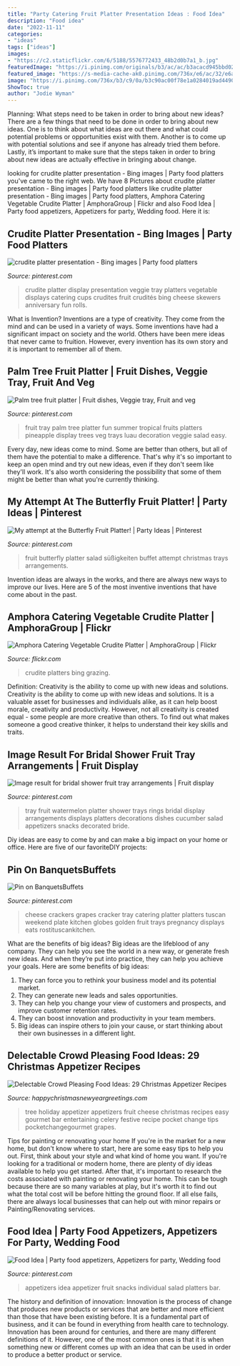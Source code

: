 ```yaml
---
title: "Party Catering Fruit Platter Presentation Ideas : Food Idea"
description: "Food idea"
date: "2022-11-11"
categories:
- "ideas"
tags: ["ideas"]
images:
- "https://c2.staticflickr.com/6/5188/5576772433_48b2d0b7a1_b.jpg"
featuredImage: "https://i.pinimg.com/originals/b3/ac/ac/b3acacd945bbd023818cc457aced464f.jpg"
featured_image: "https://s-media-cache-ak0.pinimg.com/736x/e6/ac/32/e6ac321d55725a9ecb993e64b3934944--butterfly-fruit-platter-fruit-creations.jpg"
image: "https://i.pinimg.com/736x/b3/c9/0a/b3c90ac00f78e1a0284019ad44909b53.jpg"
ShowToc: true
author: "Jodie Wyman"
---
```



Planning: What steps need to be taken in order to bring about new ideas?
There are a few things that need to be done in order to bring about new ideas. One is to think about what ideas are out there and what could potential problems or opportunities exist with them. Another is to come up with potential solutions and see if anyone has already tried them before. Lastly, it’s important to make sure that the steps taken in order to bring about new ideas are actually effective in bringing about change.

	

		
looking for crudite platter presentation - Bing images | Party food platters you've came to the right web. We have 8 Pictures about crudite platter presentation - Bing images | Party food platters like crudite platter presentation - Bing images | Party food platters, Amphora Catering Vegetable Crudite Platter | AmphoraGroup | Flickr and also Food Idea | Party food appetizers, Appetizers for party, Wedding food. Here it is:
		
    
## Crudite Platter Presentation - Bing Images | Party Food Platters

<img loading=lazy src="https://i.pinimg.com/736x/b3/c9/0a/b3c90ac00f78e1a0284019ad44909b53.jpg" onerror="this.onerror=null;this.src='https://tse2.mm.bing.net/th?id=OIP.Fgx9VQ8sSEqTg8ub3VSUqQHaFT&amp;pid=15.1';" alt="crudite platter presentation - Bing images | Party food platters">

_Source: pinterest.com_

>crudite platter display presentation veggie tray platters vegetable displays catering cups crudites fruit crudités bing cheese skewers anniversary fun rolls. 

	

What is Invention?
Inventions are a type of creativity. They come from the mind and can be used in a variety of ways. Some inventions have had a significant impact on society and the world. Others have been mere ideas that never came to fruition. However, every invention has its own story and it is important to remember all of them.

    
## Palm Tree Fruit Platter | Fruit Dishes, Veggie Tray, Fruit And Veg

<img loading=lazy src="https://i.pinimg.com/originals/98/06/7f/98067f2ea943d3b185ecad762ef347b8.jpg" onerror="this.onerror=null;this.src='https://tse3.mm.bing.net/th?id=OIP.rx6POb44JPGSkjX0B3pcigHaFj&amp;pid=15.1';" alt="Palm tree fruit platter | Fruit dishes, Veggie tray, Fruit and veg">

_Source: pinterest.com_

>fruit tray palm tree platter fun summer tropical fruits platters pineapple display trees veg trays luau decoration veggie salad easy. 

	

Every day, new ideas come to mind. Some are better than others, but all of them have the potential to make a difference. That's why it's so important to keep an open mind and try out new ideas, even if they don't seem like they'll work. It's also worth considering the possibility that some of them might be better than what you're currently thinking.

    
## My Attempt At The Butterfly Fruit Platter! | Party Ideas | Pinterest

<img loading=lazy src="https://s-media-cache-ak0.pinimg.com/736x/e6/ac/32/e6ac321d55725a9ecb993e64b3934944--butterfly-fruit-platter-fruit-creations.jpg" onerror="this.onerror=null;this.src='https://tse4.mm.bing.net/th?id=OIP.wv8vgE7z4y5BM4AnpyDzzAHaJ4&amp;pid=15.1';" alt="My attempt at the Butterfly Fruit Platter! | Party Ideas | Pinterest">

_Source: pinterest.com_

>fruit butterfly platter salad süßigkeiten buffet attempt christmas trays arrangements. 

	

Invention ideas are always in the works, and there are always new ways to improve our lives. Here are 5 of the most inventive inventions that have come about in the past.

    
## Amphora Catering Vegetable Crudite Platter | AmphoraGroup | Flickr

<img loading=lazy src="https://c2.staticflickr.com/6/5188/5576772433_48b2d0b7a1_b.jpg" onerror="this.onerror=null;this.src='https://tse4.mm.bing.net/th?id=OIP.iQDpYKLFXpphLlZ-no2-ywHaFj&amp;pid=15.1';" alt="Amphora Catering Vegetable Crudite Platter | AmphoraGroup | Flickr">

_Source: flickr.com_

>crudite platters bing grazing. 

	

Definition: Creativity is the ability to come up with new ideas and solutions.
Creativity is the ability to come up with new ideas and solutions. It is a valuable asset for businesses and individuals alike, as it can help boost morale, creativity and productivity. However, not all creativity is created equal - some people are more creative than others. To find out what makes someone a good creative thinker, it helps to understand their key skills and traits.

    
## Image Result For Bridal Shower Fruit Tray Arrangements | Fruit Display

<img loading=lazy src="https://i.pinimg.com/originals/1b/42/f0/1b42f023672486e5bde9ceda17edf279.jpg" onerror="this.onerror=null;this.src='https://tse4.mm.bing.net/th?id=OIP.A0Tq91ZN0TcKNo_bF5sPmwHaFj&amp;pid=15.1';" alt="Image result for bridal shower fruit tray arrangements | Fruit display">

_Source: pinterest.com_

>tray fruit watermelon platter shower trays rings bridal display arrangements displays platters decorations dishes cucumber salad appetizers snacks decorated bride. 

	

Diy ideas are easy to come by and can make a big impact on your home or office. Here are five of our favoriteDIY projects: 

    
## Pin On BanquetsBuffets

<img loading=lazy src="https://i.pinimg.com/736x/59/51/df/5951df823fd3b37177a590653089df54--tuscan-kitchens-cheese-and-crackers.jpg" onerror="this.onerror=null;this.src='https://tse3.mm.bing.net/th?id=OIP.m_0E407WEj1aOdh3wl3y_wHaFm&amp;pid=15.1';" alt="Pin on BanquetsBuffets">

_Source: pinterest.com_

>cheese crackers grapes cracker tray catering platter platters tuscan weekend plate kitchen globes golden fruit trays pregnancy displays eats rostituscankitchen. 

	

What are the benefits of big ideas?
Big ideas are the lifeblood of any company. They can help you see the world in a new way, or generate fresh new ideas. And when they’re put into practice, they can help you achieve your goals. Here are some benefits of big ideas: 
1. They can force you to rethink your business model and its potential market.
2. They can generate new leads and sales opportunities.
3. They can help you change your view of customers and prospects, and improve customer retention rates. 
4. They can boost innovation and productivity in your team members. 
5. Big ideas can inspire others to join your cause, or start thinking about their own businesses in a different light. 

    
## Delectable Crowd Pleasing Food Ideas: 29 Christmas Appetizer Recipes

<img loading=lazy src="http://happychristmasnewyeargreetings.com/wp-content/uploads/2017/11/Christmas-Appetizers-29.jpg" onerror="this.onerror=null;this.src='https://tse4.mm.bing.net/th?id=OIP.c_ZvVm-OYKwOzobNmNpXaAHaLH&amp;pid=15.1';" alt="Delectable Crowd Pleasing Food Ideas: 29 Christmas Appetizer Recipes">

_Source: happychristmasnewyeargreetings.com_

>tree holiday appetizer appetizers fruit cheese christmas recipes easy gourmet bar entertaining celery festive recipe pocket change tips pocketchangegourmet grapes. 

	

Tips for painting or renovating your home
If you're in the market for a new home, but don't know where to start, here are some easy tips to help you out. First, think about your style and what kind of home you want. If you're looking for a traditional or modern home, there are plenty of diy ideas available to help you get started.
After that, it's important to research the costs associated with painting or renovating your home. This can be tough because there are so many variables at play, but it's worth it to find out what the total cost will be before hitting the ground floor. If all else fails, there are always local businesses that can help out with minor repairs or Painting/Renovating services.

    
## Food Idea | Party Food Appetizers, Appetizers For Party, Wedding Food

<img loading=lazy src="https://i.pinimg.com/originals/b3/ac/ac/b3acacd945bbd023818cc457aced464f.jpg" onerror="this.onerror=null;this.src='https://tse4.mm.bing.net/th?id=OIP.zdfjfJ6JlZlGiDvehbw6EQHaLH&amp;pid=15.1';" alt="Food Idea | Party food appetizers, Appetizers for party, Wedding food">

_Source: pinterest.com_

>appetizers idea appetizer fruit snacks individual salad platters bar. 

	

The history and definition of innovation:
Innovation is the process of change that produces new products or services that are better and more efficient than those that have been existing before. It is a fundamental part of business, and it can be found in everything from health care to technology. Innovation has been around for centuries, and there are many different definitions of it. However, one of the most common ones is that it is when something new or different comes up with an idea that can be used in order to produce a better product or service.


